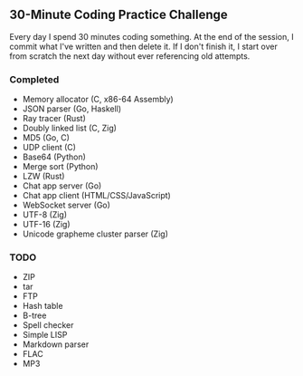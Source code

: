 ## 30-Minute Coding Practice Challenge
Every day I spend 30 minutes coding something. At the end of the session,
I commit what I've written and then delete it. If I don't finish it,
I start over from scratch the next day without ever referencing old attempts.

### Completed
- Memory allocator (C, x86-64 Assembly)
- JSON parser (Go, Haskell)
- Ray tracer (Rust)
- Doubly linked list (C, Zig)
- MD5 (Go, C)
- UDP client (C)
- Base64 (Python)
- Merge sort (Python)
- LZW (Rust)
- Chat app server (Go)
- Chat app client (HTML/CSS/JavaScript)
- WebSocket server (Go)
- UTF-8 (Zig)
- UTF-16 (Zig)
- Unicode grapheme cluster parser (Zig)

### TODO
- ZIP
- tar
- FTP
- Hash table
- B-tree
- Spell checker
- Simple LISP
- Markdown parser
- FLAC
- MP3

